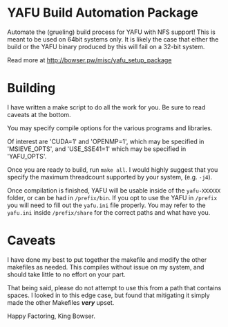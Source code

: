 YAFU Build Automation Package
=============================

Automate the (grueling) build process for YAFU with NFS support!
This is meant to be used on 64bit systems only. It is likely the case that either the build
or the YAFU binary produced by this will fail on a 32-bit system.

Read more at http://bowser.pw/misc/yafu_setup_package


Building
========

I have written a make script to do all the work for you. Be sure to read caveats at the bottom.

You may specify compile options for the various programs and libraries.

Of interest are 'CUDA=1' and 'OPENMP=1', which may be specified in 'MSIEVE_OPTS',
and 'USE_SSE41=1' which may be specified in 'YAFU_OPTS'.

Once you are ready to build, run `make all`. I would highly suggest that you specify
the maximum threadcount supported by your system, (e.g. `-j4`).

Once compilation is finished, YAFU will be usable inside of the `yafu-XXXXXX` folder, or
can be had in `/prefix/bin`. If you opt to use the YAFU in `/prefix` you will need to 
fill out the `yafu.ini` file properly. You may refer to the `yafu.ini` inside `/prefix/share`
for the correct paths and what have you.


Caveats
=======

I have done my best to put together the makefile and modify the other makefiles as needed.
This compiles without issue on my system, and should take little to no effort on your part.

That being said, please do not attempt to use this from a path that contains spaces.
I looked in to this edge case, but found that mitigating it simply made the other 
Makefiles ***very*** upset.


Happy Factoring, 
	King Bowser.